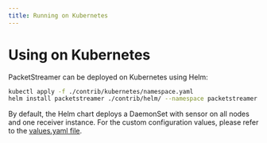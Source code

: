 ```yaml
---
title: Running on Kubernetes
---
```


# Using on Kubernetes

PacketStreamer can be deployed on Kubernetes using Helm:

```bash
kubectl apply -f ./contrib/kubernetes/namespace.yaml
helm install packetstreamer ./contrib/helm/ --namespace packetstreamer
```

By default, the Helm chart deploys a DaemonSet with sensor on all nodes and one
receiver instance. For the custom configuration values, please refer to the
[values.yaml file](/contrib/helm/values.yaml).
